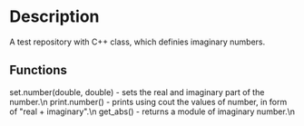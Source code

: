 # Description
A test repository with C++ class, which definies imaginary numbers.

## Functions

set.number(double, double) - sets the real and imaginary part of the number.\n
print.number() - prints using cout the values of number, in form of "real + imaginary".\n
get_abs() - returns a module of imaginary number.\n